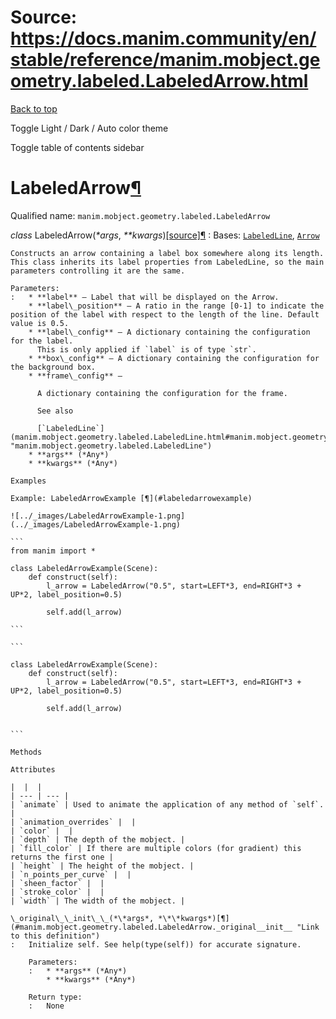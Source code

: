 # Source: https://docs.manim.community/en/stable/reference/manim.mobject.geometry.labeled.LabeledArrow.html

[Back to top](#)

Toggle Light / Dark / Auto color theme

Toggle table of contents sidebar

LabeledArrow[¶](#labeledarrow "Link to this heading")
=====================================================

Qualified name: `manim.mobject.geometry.labeled.LabeledArrow`

*class* LabeledArrow(*\*args*, *\*\*kwargs*)[[source]](../_modules/manim/mobject/geometry/labeled.html#LabeledArrow)[¶](#manim.mobject.geometry.labeled.LabeledArrow "Link to this definition")
:   Bases: [`LabeledLine`](manim.mobject.geometry.labeled.LabeledLine.html#manim.mobject.geometry.labeled.LabeledLine "manim.mobject.geometry.labeled.LabeledLine"), [`Arrow`](manim.mobject.geometry.line.Arrow.html#manim.mobject.geometry.line.Arrow "manim.mobject.geometry.line.Arrow")

    Constructs an arrow containing a label box somewhere along its length.
    This class inherits its label properties from LabeledLine, so the main parameters controlling it are the same.

    Parameters:
    :   * **label** – Label that will be displayed on the Arrow.
        * **label\_position** – A ratio in the range [0-1] to indicate the position of the label with respect to the length of the line. Default value is 0.5.
        * **label\_config** – A dictionary containing the configuration for the label.
          This is only applied if `label` is of type `str`.
        * **box\_config** – A dictionary containing the configuration for the background box.
        * **frame\_config** –

          A dictionary containing the configuration for the frame.

          See also

          [`LabeledLine`](manim.mobject.geometry.labeled.LabeledLine.html#manim.mobject.geometry.labeled.LabeledLine "manim.mobject.geometry.labeled.LabeledLine")
        * **args** (*Any*)
        * **kwargs** (*Any*)

    Examples

    Example: LabeledArrowExample [¶](#labeledarrowexample)

    ![../_images/LabeledArrowExample-1.png](../_images/LabeledArrowExample-1.png)

    ```
    from manim import *

    class LabeledArrowExample(Scene):
        def construct(self):
            l_arrow = LabeledArrow("0.5", start=LEFT*3, end=RIGHT*3 + UP*2, label_position=0.5)

            self.add(l_arrow)

    ```

    ```

    class LabeledArrowExample(Scene):
        def construct(self):
            l_arrow = LabeledArrow("0.5", start=LEFT*3, end=RIGHT*3 + UP*2, label_position=0.5)

            self.add(l_arrow)


    ```

    Methods

    Attributes

    |  |  |
    | --- | --- |
    | `animate` | Used to animate the application of any method of `self`. |
    | `animation_overrides` |  |
    | `color` |  |
    | `depth` | The depth of the mobject. |
    | `fill_color` | If there are multiple colors (for gradient) this returns the first one |
    | `height` | The height of the mobject. |
    | `n_points_per_curve` |  |
    | `sheen_factor` |  |
    | `stroke_color` |  |
    | `width` | The width of the mobject. |

    \_original\_\_init\_\_(*\*args*, *\*\*kwargs*)[¶](#manim.mobject.geometry.labeled.LabeledArrow._original__init__ "Link to this definition")
    :   Initialize self. See help(type(self)) for accurate signature.

        Parameters:
        :   * **args** (*Any*)
            * **kwargs** (*Any*)

        Return type:
        :   None